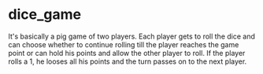 # dice_game

It's basically a pig game of two players. 
Each player gets to roll the dice and can choose whether to continue rolling till the player reaches the game point or can hold his points and allow the other player to roll.
If the player rolls a 1, he looses all his points and the turn passes on to the next player.
